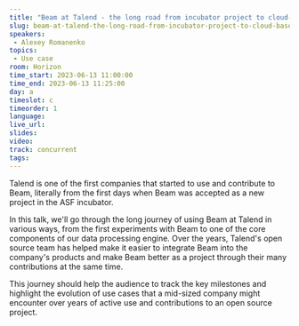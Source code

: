```yaml
---
title: "Beam at Talend - the long road from incubator project to cloud-based Pipeline Designer tool"
slug: beam-at-talend-the-long-road-from-incubator-project-to-cloud-based-pipeline-designer-tool
speakers:
 - Alexey Romanenko
topics:
 - Use case
room: Horizon
time_start: 2023-06-13 11:00:00
time_end: 2023-06-13 11:25:00
day: a
timeslot: c
timeorder: 1
language: 
live_url: 
slides: 
video: 
track: concurrent
tags:
---
```


Talend is one of the first companies that started to use and contribute to Beam, literally from the first days when Beam was accepted as a new project in the ASF incubator. 
 
 
 
 In this talk, we'll go through the long journey of using Beam at Talend in various ways, from the first experiments with Beam to one of the core components of our data processing engine. Over the years, Talend's open source team has helped make it easier to integrate Beam into the company's products and make Beam better as a project through their many contributions at the same time.
 
 
 
 This journey should help the audience to track the key milestones and highlight the evolution of use cases that a mid-sized company might encounter over years of active use and contributions to an open source project.